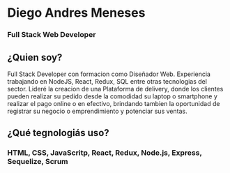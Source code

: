 # Diego Andres Meneses
### Full Stack Web Developer


## ¿Quien soy?
Full Stack Developer con formacion como Diseñador Web. Experiencia trabajando en NodeJS, React, Redux, SQL entre otras tecnologias del sector. Lideré la creacion de una Plataforma de delivery, donde los clientes pueden realizar su pedido desde la comodidad su laptop o smartphone y realizar el pago online o en efectivo, brindando tambien la oportunidad de registrar su negocio o emprendimiento y potenciar sus ventas.


## ¿Qué tegnologiás uso?
### HTML, CSS, JavaScritp, React, Redux, Node.js, Express, Sequelize, Scrum

